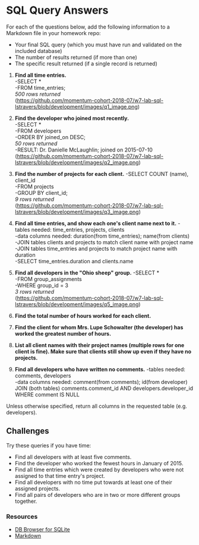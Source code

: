 # SQL Query Answers

For each of the questions below, add the following information to a Markdown file in your homework repo:

- Your final SQL query (which you must have run and validated on the included database)
- The number of results returned (if more than one)
- The specific result returned (if a single record is returned)

1) **Find all time entries.**  
    -SELECT *  
    -FROM time_entries;  
    _500 rows returned_  
    (https://github.com/momentum-cohort-2018-07/w7-lab-sql-lstravers/blob/development/images/q1_image.png)

2) **Find the developer who joined most recently.**  
    -SELECT *  
    -FROM developers  
    -ORDER BY joined_on DESC;  
    _50 rows returned_  
    -RESULT: Dr. Danielle McLaughlin; joined on 2015-07-10  
    (https://github.com/momentum-cohort-2018-07/w7-lab-sql-lstravers/blob/development/images/q2_image.png)


3) **Find the number of projects for each client.**
    -SELECT COUNT (name), client_id  
    -FROM projects  
    -GROUP BY client_id;  
    _9 rows returned_  
    (https://github.com/momentum-cohort-2018-07/w7-lab-sql-lstravers/blob/development/images/q3_image.png)

4) **Find all time entries, and show each one's client name next to it.**
    -tables needed: time_entries, projects, clients  
    -data columns needed: duration(from time_entries); name(from clients)  
    -JOIN tables clients and projects to match client name with project name 
    -JOIN tables time_entries and projects to match project name with duration  
    -SELECT time_entries.duration and clients.name

5) **Find all developers in the "Ohio sheep" group.**
    -SELECT *  
    -FROM group_assignments  
    -WHERE group_id = 3  
    _3 rows returned_  
    (https://github.com/momentum-cohort-2018-07/w7-lab-sql-lstravers/blob/development/images/q5_image.png)

6) **Find the total number of hours worked for each client.**


7) **Find the client for whom Mrs. Lupe Schowalter (the developer) has worked the greatest number of hours.**


8) **List all client names with their project names (multiple rows for one client is fine).  Make sure that clients still show up even if they have no projects.**  


9) **Find all developers who have written no comments.**
    -tables needed: comments, developers  
    -data columns needed: comment(from comments); id(from developer)  
    JOIN (both tables) comments.comment_id AND developers.developer_id
    WHERE comment IS NULL


Unless otherwise specified, return all columns in the requested table (e.g. developers).

## **Challenges**

Try these queries if you have time:

- Find all developers with at least five comments.
- Find the developer who worked the fewest hours in January of 2015.
- Find all time entries which were created by developers who were not assigned to that time entry's project.
- Find all developers with no time put towards at least one of their assigned projects.
- Find all pairs of developers who are in two or more different groups together.

### Resources

- [DB Browser for SQLite](https://sqlitebrowser.org/)
- [Markdown](https://guides.github.com/features/mastering-markdown/)